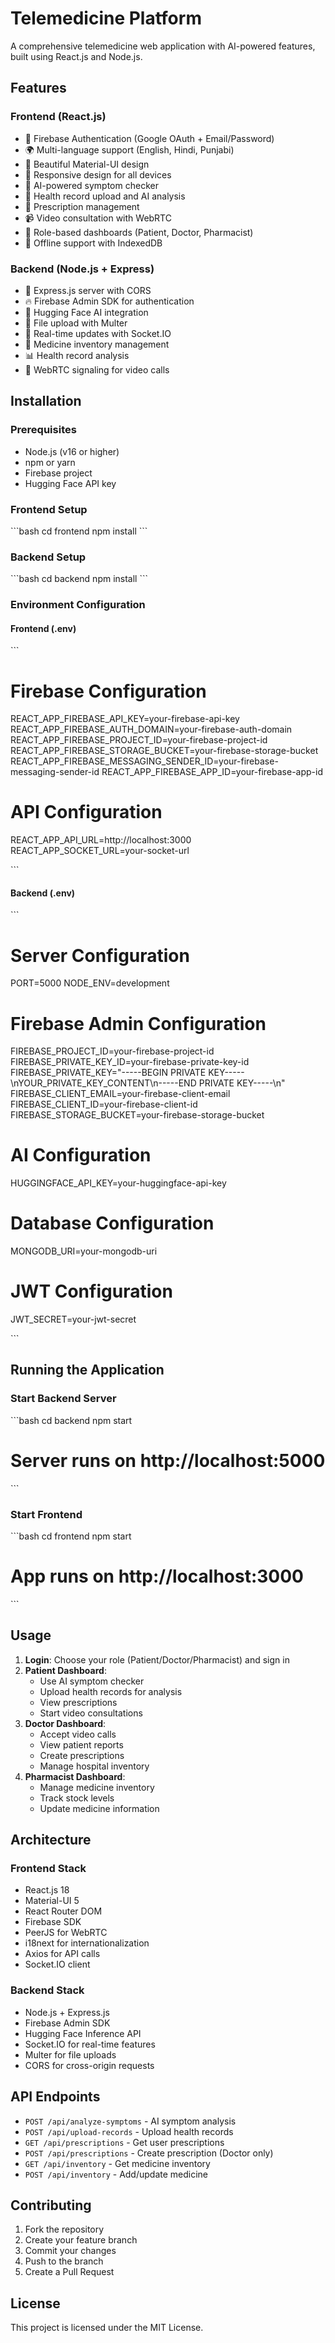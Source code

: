 # Telemedicine Platform

A comprehensive telemedicine web application with AI-powered features, built using React.js and Node.js.

## Features

### Frontend (React.js)
- 🔐 Firebase Authentication (Google OAuth + Email/Password)
- 🌍 Multi-language support (English, Hindi, Punjabi)
- 🎨 Beautiful Material-UI design
- 📱 Responsive design for all devices
- 🤖 AI-powered symptom checker
- 📁 Health record upload and AI analysis
- 💊 Prescription management
- 📹 Video consultation with WebRTC
- 🏥 Role-based dashboards (Patient, Doctor, Pharmacist)
- 💾 Offline support with IndexedDB

### Backend (Node.js + Express)
- 🔧 Express.js server with CORS
- 🔥 Firebase Admin SDK for authentication
- 🤖 Hugging Face AI integration
- 📁 File upload with Multer
- 🔄 Real-time updates with Socket.IO
- 💊 Medicine inventory management
- 📊 Health record analysis
- 🎥 WebRTC signaling for video calls

## Installation

### Prerequisites
- Node.js (v16 or higher)
- npm or yarn
- Firebase project
- Hugging Face API key

### Frontend Setup
\`\`\`bash
cd frontend
npm install
\`\`\`

### Backend Setup
\`\`\`bash
cd backend
npm install
\`\`\`

### Environment Configuration

#### Frontend (.env)
\`\`\`
# Firebase Configuration
REACT_APP_FIREBASE_API_KEY=your-firebase-api-key
REACT_APP_FIREBASE_AUTH_DOMAIN=your-firebase-auth-domain
REACT_APP_FIREBASE_PROJECT_ID=your-firebase-project-id
REACT_APP_FIREBASE_STORAGE_BUCKET=your-firebase-storage-bucket
REACT_APP_FIREBASE_MESSAGING_SENDER_ID=your-firebase-messaging-sender-id
REACT_APP_FIREBASE_APP_ID=your-firebase-app-id

# API Configuration
REACT_APP_API_URL=http://localhost:3000
REACT_APP_SOCKET_URL=your-socket-url

\`\`\`

#### Backend (.env)
\`\`\`
# Server Configuration
PORT=5000
NODE_ENV=development

# Firebase Admin Configuration
FIREBASE_PROJECT_ID=your-firebase-project-id
FIREBASE_PRIVATE_KEY_ID=your-firebase-private-key-id
FIREBASE_PRIVATE_KEY="-----BEGIN PRIVATE KEY-----\nYOUR_PRIVATE_KEY_CONTENT\n-----END PRIVATE KEY-----\n"
FIREBASE_CLIENT_EMAIL=your-firebase-client-email
FIREBASE_CLIENT_ID=your-firebase-client-id
FIREBASE_STORAGE_BUCKET=your-firebase-storage-bucket

# AI Configuration
HUGGINGFACE_API_KEY=your-huggingface-api-key

# Database Configuration
MONGODB_URI=your-mongodb-uri

# JWT Configuration
JWT_SECRET=your-jwt-secret

\`\`\`

## Running the Application

### Start Backend Server
\`\`\`bash
cd backend
npm start
# Server runs on http://localhost:5000
\`\`\`

### Start Frontend
\`\`\`bash
cd frontend
npm start
# App runs on http://localhost:3000
\`\`\`

## Usage

1. **Login**: Choose your role (Patient/Doctor/Pharmacist) and sign in
2. **Patient Dashboard**: 
   - Use AI symptom checker
   - Upload health records for analysis
   - View prescriptions
   - Start video consultations
3. **Doctor Dashboard**:
   - Accept video calls
   - View patient reports
   - Create prescriptions
   - Manage hospital inventory
4. **Pharmacist Dashboard**:
   - Manage medicine inventory
   - Track stock levels
   - Update medicine information

## Architecture

### Frontend Stack
- React.js 18
- Material-UI 5
- React Router DOM
- Firebase SDK
- PeerJS for WebRTC
- i18next for internationalization
- Axios for API calls
- Socket.IO client

### Backend Stack
- Node.js + Express.js
- Firebase Admin SDK
- Hugging Face Inference API
- Socket.IO for real-time features
- Multer for file uploads
- CORS for cross-origin requests

## API Endpoints

- `POST /api/analyze-symptoms` - AI symptom analysis
- `POST /api/upload-records` - Upload health records
- `GET /api/prescriptions` - Get user prescriptions
- `POST /api/prescriptions` - Create prescription (Doctor only)
- `GET /api/inventory` - Get medicine inventory
- `POST /api/inventory` - Add/update medicine

## Contributing

1. Fork the repository
2. Create your feature branch
3. Commit your changes
4. Push to the branch
5. Create a Pull Request

## License

This project is licensed under the MIT License.
